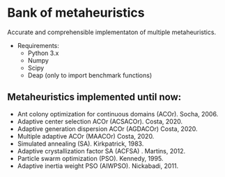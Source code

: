 # Bank of metaheuristics
Accurate and comprehensible implementaton of multiple metaheuristics.
- Requirements:
  - Python 3.x
  - Numpy
  - Scipy
  - Deap (only to import benchmark functions)

## Metaheuristics implemented until now:
- Ant colony optimization for continuous domains (ACOr). Socha, 2006.
- Adaptive center selection ACOr (ACSACOr). Costa, 2020.
- Adaptive generation dispersion ACOr (AGDACOr) Costa, 2020.
- Multiple adaptive ACOr (MAACOr) Costa, 2020.
- Simulated annealing (SA). Kirkpatrick, 1983.
- Adaptive crystallization factor SA (ACFSA) . Martins, 2012.
- Particle swarm optimization (PSO). Kennedy, 1995.
- Adaptive inertia weight PSO (AIWPSO). Nickabadi, 2011.
